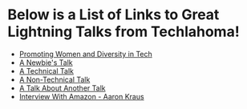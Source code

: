 # Below is a List of Links to Great Lightning Talks from Techlahoma!

<ul>
    <li><a href="https://youtu.be/NDN8sSV61jQ">Promoting Women and Diversity in Tech</a></li>
    <li><a href="https://www.youtube.com/watch?v=thfXVHywdvU&ab_channel=Techlahoma">A Newbie's Talk</a></li>
    <li><a href="https://www.youtube.com/watch?v=D9iW3e-neO4&ab_channel=Techlahoma">A Technical Talk</li>
    <li><a href="https://www.youtube.com/watch?v=jrDUBcD-HnQ&ab_channel=Techlahoma">A Non-Technical Talk</a></li>
    <li><a href="https://www.youtube.com/watch?v=bxTq7hOJPPU&ab_channel=Techlahoma">A Talk About Another Talk</li>
    <li><a href="https://youtu.be/OaeST-Nt6rc">Interview With Amazon - Aaron Kraus</a></li>
</ul>